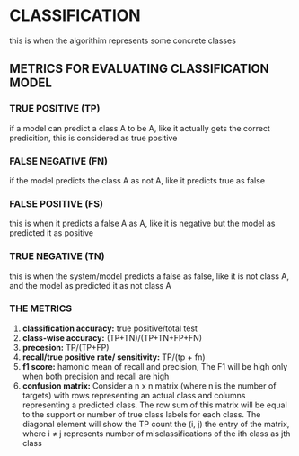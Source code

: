 # CLASSIFICATION

this is when the algorithim represents some concrete classes

## METRICS FOR EVALUATING CLASSIFICATION MODEL

### TRUE POSITIVE (TP)

if a model can predict a class A to be A, like it actually gets the correct predicition, this is considered as true positive

### FALSE NEGATIVE (FN)

if the model predicts the class A as not A, like it predicts true as false

### FALSE POSITIVE (FS)

this is when it predicts  a false A as A, like it is negative but the model as predicted it as positive

### TRUE NEGATIVE (TN)

this is when the system/model predicts a false as false, like it is not class A, and the model as predicted it as  not class A

### THE METRICS

1. **classification accuracy:** true positive/total test
2. **class-wise accuracy:** (TP+TN)/(TP+TN+FP+FN)
3. **precesion:** TP/(TP+FP)
4. **recall/true positive rate/ sensitivity:** TP/(tp + fn)
5. **f1 score:** hamonic mean of recall and precision, The F1 will be high only when both precision and recall are high
6. **confusion matrix:** Consider a n x n matrix (where n is the number of targets) with rows representing an actual class and columns representing a predicted class. The row sum of this matrix will be equal to the support or number of true class labels for each class. The diagonal element will show the TP count the (i, j) the entry of the matrix, where i ≠ j represents number of misclassifications of the ith class as jth class
